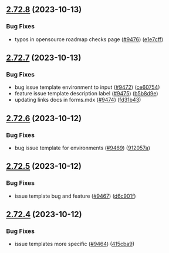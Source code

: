 ## [2.72.8](https://github.com/EddieHubCommunity/BioDrop/compare/v2.72.7...v2.72.8) (2023-10-13)


### Bug Fixes

* typos in opensource roadmap checks page ([#9476](https://github.com/EddieHubCommunity/BioDrop/issues/9476)) ([e1e7cff](https://github.com/EddieHubCommunity/BioDrop/commit/e1e7cffa7193abdc3eabca8e3392672caa0c86ab))



## [2.72.7](https://github.com/EddieHubCommunity/BioDrop/compare/v2.72.6...v2.72.7) (2023-10-13)


### Bug Fixes

* bug issue template environment to input ([#9472](https://github.com/EddieHubCommunity/BioDrop/issues/9472)) ([ce60754](https://github.com/EddieHubCommunity/BioDrop/commit/ce607545b4de2911a3a454cba084ac1999b89765))
* feature issue template description label ([#9475](https://github.com/EddieHubCommunity/BioDrop/issues/9475)) ([b5b8d9e](https://github.com/EddieHubCommunity/BioDrop/commit/b5b8d9e73187f8748d4a505a3c05632e9eda2433))
* updating links docs in forms.mdx ([#9474](https://github.com/EddieHubCommunity/BioDrop/issues/9474)) ([fd31b43](https://github.com/EddieHubCommunity/BioDrop/commit/fd31b43615fa05bdd024c869117d981b543a3689))



## [2.72.6](https://github.com/EddieHubCommunity/BioDrop/compare/v2.72.5...v2.72.6) (2023-10-12)


### Bug Fixes

* bug issue template for environments ([#9469](https://github.com/EddieHubCommunity/BioDrop/issues/9469)) ([912057a](https://github.com/EddieHubCommunity/BioDrop/commit/912057a6cc27feeaae2c2c07713f3eec9129afed))



## [2.72.5](https://github.com/EddieHubCommunity/BioDrop/compare/v2.72.4...v2.72.5) (2023-10-12)


### Bug Fixes

* issue template bug and feature ([#9467](https://github.com/EddieHubCommunity/BioDrop/issues/9467)) ([d6c901f](https://github.com/EddieHubCommunity/BioDrop/commit/d6c901ff5199138670afaad0ded75cdc24d7b1ca))



## [2.72.4](https://github.com/EddieHubCommunity/BioDrop/compare/v2.72.3...v2.72.4) (2023-10-12)


### Bug Fixes

* issue templates more specific ([#9464](https://github.com/EddieHubCommunity/BioDrop/issues/9464)) ([415cba9](https://github.com/EddieHubCommunity/BioDrop/commit/415cba957336f7ef4e3fbf73e570f973799a45e1))



